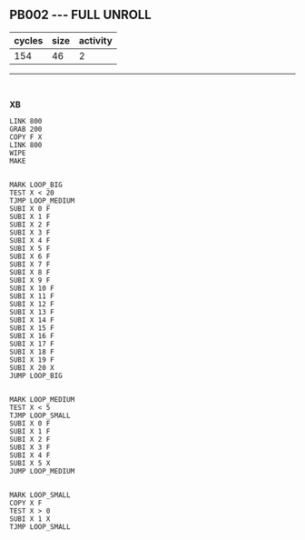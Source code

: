 ## PB002 --- FULL UNROLL

| cycles | size | activity |
| ------ | ---- | -------- |
| 154 | 46 | 2 |
<hr>
<br>

**XB**

```
LINK 800
GRAB 200
COPY F X
LINK 800
WIPE
MAKE


MARK LOOP_BIG
TEST X < 20
TJMP LOOP_MEDIUM
SUBI X 0 F
SUBI X 1 F
SUBI X 2 F
SUBI X 3 F
SUBI X 4 F
SUBI X 5 F
SUBI X 6 F
SUBI X 7 F
SUBI X 8 F
SUBI X 9 F
SUBI X 10 F
SUBI X 11 F
SUBI X 12 F
SUBI X 13 F
SUBI X 14 F
SUBI X 15 F
SUBI X 16 F
SUBI X 17 F
SUBI X 18 F
SUBI X 19 F
SUBI X 20 X
JUMP LOOP_BIG


MARK LOOP_MEDIUM
TEST X < 5
TJMP LOOP_SMALL
SUBI X 0 F
SUBI X 1 F
SUBI X 2 F
SUBI X 3 F
SUBI X 4 F
SUBI X 5 X
JUMP LOOP_MEDIUM


MARK LOOP_SMALL
COPY X F
TEST X > 0
SUBI X 1 X
TJMP LOOP_SMALL
```
